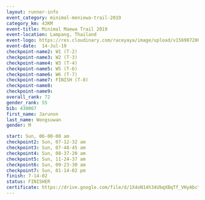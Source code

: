 ```yaml
---
layout: runner-info 
event_category: minimal-meniewa-trail-2019 
category_km: 43KM 
event-title: Minimal Maewa Trail 2019 
event-location: Lampang, Thailand 
event-logo: https://res.cloudinary.com/raceyaya/image/upload/v1569072805/logo/minimal-trail_ktnvsp.jpg 
event-date:  14-Jul-19 
checkpoint-name2: W1 (T-2) 
checkpoint-name3: W2 (T-3) 
checkpoint-name4: W3 (T-4) 
checkpoint-name5: W5 (T-6) 
checkpoint-name6: W6 (T-7) 
checkpoint-name7: FINISH (T-8) 
checkpoint-name8: 
checkpoint-name9: 
overall_rank: 72
gender_rank: 55
bib: 430067
first_name: Jarunon
last_name: Wongsuwan
gender: M

start: Sun, 06-00-00 am
checkpoint2: Sun, 07-12-32 am
checkpoint3: Sun, 07-48-45 am
checkpoint4: Sun, 08-37-20 am
checkpoint5: Sun, 11-24-37 am
checkpoint6: Sun, 09-23-30 am
checkpoint7: Sun, 01-14-02 pm
finish: 7-14-02
status: FINISHER
certificate: https://drive.google.com/file/d/1X4oN14h34UbqXBqTf_VHyAbcteTBjATB/view?usp=sharing
---
```

